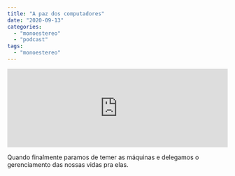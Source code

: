 ```yaml
---
title: "A paz dos computadores"
date: "2020-09-13"
categories: 
  - "monoestereo"
  - "podcast"
tags: 
  - "monoestereo"
---
```


<iframe src="https://anchor.fm/monoestereo/embed/episodes/A-paz-dos-computadores-ejigmp" height="180px" width="100%" frameborder="0" scrolling="no" style="width:100%;height:180px"></iframe>

Quando finalmente paramos de temer as máquinas e delegamos o gerenciamento das nossas vidas pra elas.
